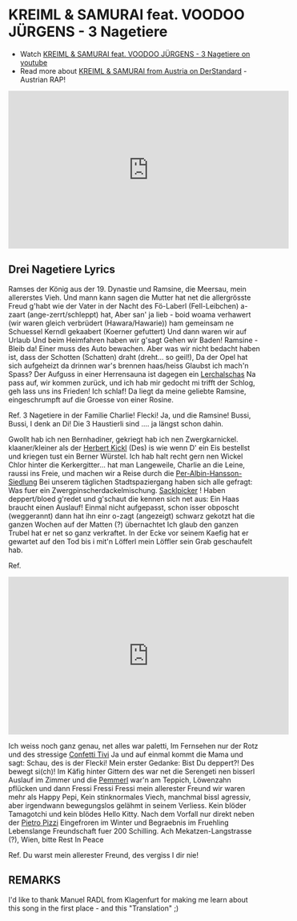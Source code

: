 # KREIML & SAMURAI feat. VOODOO JÜRGENS - 3 Nagetiere

- Watch [KREIML & SAMURAI feat. VOODOO JÜRGENS - 3 Nagetiere on youtube](https://www.youtube.com/watch?v=MFBQsiI8Dds)
- Read more about [KREIML & SAMURAI from Austria on DerStandard](https://www.derstandard.de/story/2000114780353/kreiml-samurai-und-das-phaenomen-des-dialektrap) - Austrian RAP!

<iframe width="560" height="315" src="https://www.youtube.com/embed/MFBQsiI8Dds" title="YouTube video player" frameborder="0" allow="accelerometer; autoplay; clipboard-write; encrypted-media; gyroscope; picture-in-picture" allowfullscreen></iframe>

## Drei Nagetiere Lyrics

Ramses der König aus der 19. Dynastie
und Ramsine, die Meersau, mein allererstes Vieh.
Und mann kann sagen die Mutter hat net die allergrösste Freud g'habt
wie der Vater in der Nacht des Fö-Laberl (Fell-Leibchen) a-zaart (ange-zerrt/schleppt) hat,
Aber san' ja lieb - boid woama verhawert (wir waren gleich verbrüdert (Hawara/Hawarie))
ham gemeinsam ne Schuessel Kerndl gekaabert (Koerner gefuttert)
Und dann waren wir auf Urlaub
Und beim Heimfahren haben wir g'sagt
Gehen wir Baden!
Ramsine - Bleib da! Einer muss des Auto bewachen.
Aber was wir nicht bedacht haben ist,
dass der Schotten (Schatten) draht (dreht... so geil!),
Da der Opel hat sich aufgeheizt
da drinnen war's brennen haas/heiss
Glaubst ich mach'n Spass?
Der Aufguss in einer Herrensauna ist dagegen ein [Lerchalschas](https://echtwien.at/de/wiener-sprache/lexikon/L/1659)
Na pass auf, wir kommen zurück, und ich hab mir gedocht mi trifft der Schlog,
geh lass uns ins Frieden! Ich schlaf!  Da liegt da meine geliebte Ramsine,
eingeschrumpft auf die Groesse von einer Rosine.

Ref.
3 Nagetiere in der Familie
Charlie! Flecki!
Ja, und die Ramsine!
Bussi, Bussi, I denk an Di!
Die 3 Haustierli sind .... ja längst schon dahin.

Gwollt hab ich nen Bernhadiner, gekriegt hab ich nen Zwergkarnickel.
klaaner/kleiner als der [Herbert Kickl](https://en.wikipedia.org/wiki/Herbert_Kickl)
(Des) is wie wenn D' ein Eis bestellst und kriegen tust ein Berner Würstel.
Ich hab halt recht gern nen Wickel Chlor hinter die Kerkergitter...
hat man Langeweile, Charlie an die Leine, raussi ins Freie,
und machen wir a Reise durch die [Per-Albin-Hansson-Siedlung](https://www.wikiwand.com/de/Per-Albin-Hansson-Siedlung)
Bei unserem täglichen Stadtspaziergang haben sich alle gefragt:
Was fuer ein Zwergpinscherdackelmischung.
[Sacklpicker](https://de.wiktionary.org/wiki/Sacklpicker) !
Haben deppert/bloed g'redet und g'schaut die kennen sich net aus:
Ein Haas braucht einen Auslauf! Einmal nicht aufgepasst,
schon isser obposcht (weggerannt)
dann hat ihn einr o-zagt (angezeigt) schwarz gekotzt
hat die ganzen Wochen auf der Matten (?) übernachtet
Ich glaub den ganzen Trubel hat er net so ganz verkraftet.
In der Ecke vor seinem Kaefig hat er gewartet auf den Tod
bis i mit'n Löfferl mein Löffler sein Grab geschaufelt hab.

Ref.

<iframe width="560" height="315" src="https://www.youtube.com/embed/QfkRMrWkm0Y" title="YouTube video player" frameborder="0" allow="accelerometer; autoplay; clipboard-write; encrypted-media; gyroscope; picture-in-picture" allowfullscreen></iframe>

Ich weiss noch ganz genau, net alles war paletti,
Im Fernsehen nur der Rotz und des stressige [Confetti Tivi](https://www.youtube.com/watch?v=QfkRMrWkm0Y)
Ja und auf einmal kommt die Mama und sagt:
Schau, des is der Flecki!
Mein erster Gedanke: Bist Du deppert?! Des bewegt si(ch)!
Im Käfig hinter Gittern des war net die Serengeti
nen bisserl Auslauf im Zimmer
und die [Pemmerl](https://www.rindvieh.com/Derb-vulgaer/Hundstruemmerl) war'n am Teppich,
Löwenzahn pflücken und dann Fressi Fressi Fressi
mein allerester Freund wir waren mehr als Happy Pepi,
Kein stinknormales Viech,
manchmal bissl agressiv,
aber irgendwann bewegungslos gelähmt in seinem Verliess.
Kein blöder Tamagotchi und kein blödes Hello Kitty.
Nach dem Vorfall nur direkt neben der [Pietro Pizzi](https://www.oetker.at/at-de/unsere-produkte/pietro-pizzi/margherita-klassik)
Eingefroren im Winter und Begraebnis im Fruehling
Lebenslange Freundschaft fuer 200 Schilling.
Ach Mekatzen-Langstrasse (?), Wien, bitte Rest In Peace

Ref.
Du warst mein allerester Freund, des vergiss I dir nie!


## REMARKS

I'd like to thank Manuel RADL from Klagenfurt for making me learn about this song in the first place - and this "Translation" ;)
